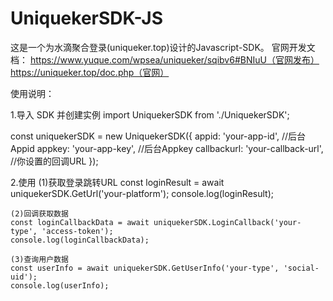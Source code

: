 # UniquekerSDK-JS
这是一个为水滴聚合登录(uniqueker.top)设计的Javascript-SDK。
官网开发文档：
https://www.yuque.com/wpsea/uniqueker/sqibv6#BNIuU（官网发布）
https://uniqueker.top/doc.php（官网）

使用说明：

1.导入 SDK 并创建实例
import UniquekerSDK from './UniquekerSDK';

const uniquekerSDK = new UniquekerSDK({
  appid: 'your-app-id', //后台Appid
  appkey: 'your-app-key', //后台Appkey
  callbackurl: 'your-callback-url', //你设置的回调URL
});

2.使用
    (1)获取登录跳转URL
    const loginResult = await uniquekerSDK.GetUrl('your-platform');
    console.log(loginResult);

    (2)回调获取数据
    const loginCallbackData = await uniquekerSDK.LoginCallback('your-type', 'access-token');
    console.log(loginCallbackData);

    (3)查询用户数据
    const userInfo = await uniquekerSDK.GetUserInfo('your-type', 'social-uid');
    console.log(userInfo);

